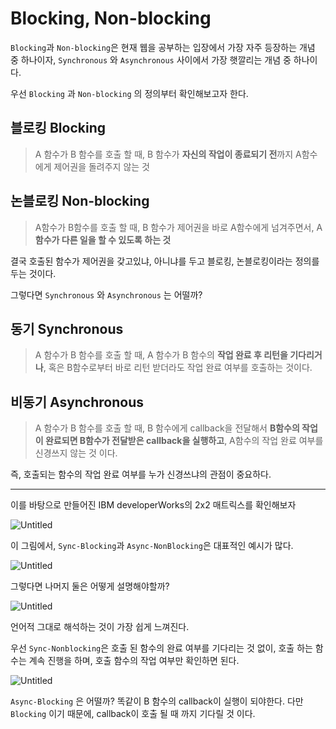 # Blocking, Non-blocking

`Blocking`과 `Non-blocking`은 현재 웹을 공부하는 입장에서 가장 자주 등장하는 개념 중 하나이자, `Synchronous` 와 `Asynchronous` 사이에서 가장 햇깔리는 개념 중 하나이다.

우선 `Blocking` 과 `Non-blocking` 의 정의부터 확인해보고자 한다.

## 블로킹 Blocking

> A 함수가 B 함수를 호출 할 때, B 함수가 **자신의 작업이 종료되기 전**까지 A함수에게 제어권을 돌려주지 않는 것
> 

## 논블로킹 Non-blocking

> A함수가 B함수를 호출 할 때, B 함수가 제어권을 바로 A함수에게 넘겨주면서, A **함수가 다른 일을 할 수 있도록 하는 것**
> 

결국 호출된 함수가 제어권을 갖고있냐, 아니냐를 두고 블로킹, 논블로킹이라는 정의를 두는 것이다.

그렇다면 `Synchronous` 와 `Asynchronous` 는 어떨까?

## 동기 Synchronous

> A 함수가 B 함수를 호출 할 때, A 함수가 B 함수의 **작업 완료 후 리턴을 기다리거나**, 혹은 B함수로부터 바로 리턴 받더라도 작업 완료 여부를 호출하는 것이다.
> 

## 비동기 Asynchronous

> A 함수가 B 함수를 호출 할 때, B 함수에게 callback을 전달해서 **B함수의 작업이 완료되면 B함수가 전달받은 callback을 실행하고**, A함수의 작업 완료 여부를 신경쓰지 않는 것 이다.
> 

즉, 호출되는 함수의 작업 완료 여부를 누가 신경쓰냐의 관점이 중요하다.

---

이를 바탕으로 만들어진 IBM developerWorks의 2x2 매트릭스를 확인해보자

![Untitled](https://images.velog.io/images/tess/post/7f1e8bff-032f-4709-a965-f1271d02d733/2021-03-07T20_37_39.png)

이 그림에서, `Sync-Blocking`과 `Async-NonBlocking`은 대표적인 예시가 많다. 

![Untitled](https://i.imgur.com/06P0Q6m.png)

그렇다면 나머지 둘은 어떻게 설명해야할까?

![Untitled](https://i.imgur.com/a8xZ9No.png)

언어적 그대로 해석하는 것이 가장 쉽게 느껴진다.

우선 `Sync-Nonblocking`은 호출 된 함수의 완료 여부를 기다리는 것 없이, 호출 하는 함수는 계속 진행을 하며, 호출 함수의 작업 여부만 확인하면 된다.

![Untitled](https://i.imgur.com/zKF0CgK.png)

`Async-Blocking` 은 어떨까? 똑같이 B 함수의 callback이 실행이 되야한다. 다만 `Blocking` 이기 때문에, callback이 호출 될 때 까지 기다릴 것 이다.
